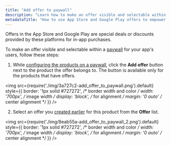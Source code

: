 ```yaml
---
title: "Add offer to paywall"
description: "Learn how to make an offer visible and selectable within a Adapty paywall for your app's users"
metadataTitle: "How to use App Store and Google Play offers to empower your paywalls"
---
```


Offers in the App Store and Google Play are special deals or discounts provided by these platforms for in-app purchases.

To make an offer visible and selectable within a [paywall](https://docs.adapty.io/docs/paywalls) for your app's users, follow these steps:

1. While [configuring the products on a paywall](paywalls#create-a-paywall), click the **Add offer** button next to the product the offer belongs to. The button is available only for the products that have offers.

   
<img
  src={require('./img/3a727c2-add_offer_to_paywall.png').default}
  style={{
    border: '1px solid #727272', /* border width and color */
    width: '700px', /* image width */
    display: 'block', /* for alignment */
    margin: '0 auto' /* center alignment */
  }}
/>



2. Select an offer you [created earlier](create-offer) for this product from the **Offer** list.


<img
  src={require('./img/8eab55a-add_offer_to_paywall_2.png').default}
  style={{
    border: '1px solid #727272', /* border width and color */
    width: '700px', /* image width */
    display: 'block', /* for alignment */
    margin: '0 auto' /* center alignment */
  }}
/>


